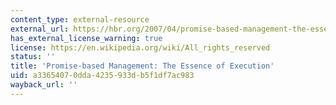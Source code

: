 ```yaml
---
content_type: external-resource
external_url: https://hbr.org/2007/04/promise-based-management-the-essence-of-execution
has_external_license_warning: true
license: https://en.wikipedia.org/wiki/All_rights_reserved
status: ''
title: 'Promise-based Management: The Essence of Execution'
uid: a3365407-0dda-4235-933d-b5f1df7ac983
wayback_url: ''
---
```

